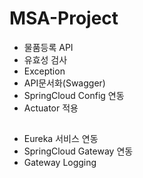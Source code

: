 # MSA-Project
- 물품등록 API
- 유효성 검사
- Exception
- API문서화(Swagger)
- SpringCloud Config 연동
- Actuator 적용
##
- Eureka 서비스 연동
- SpringCloud Gateway 연동
- Gateway Logging
